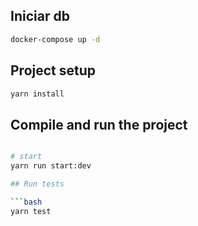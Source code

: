 ## Iniciar db 

```bash 
docker-compose up -d
```

## Project setup

```bash
yarn install
```

## Compile and run the project

```bash

# start
yarn run start:dev

## Run tests

```bash
yarn test
```

